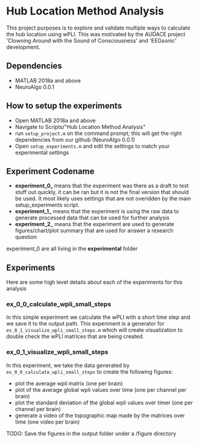 # Hub Location Method Analysis
This project purposes is to explore and validate multiple ways to calculate the hub location using wPLI. This was motivated by the AUDACE project 'Clowning Around with the Sound of Consciousness' and 'EEGsonic' development.

## Dependencies
- MATLAB 2018a and above
- NeuroAlgo 0.0.1

## How to setup the experiments
- Open MATLAB 2018a and above
- Navigate to Scripts/"Hub Location Method Analysis"
- run `setup_project.m` on the command prompt; this will get the right dependencies from our github (NeuroAlgo 0.0.1)
- Open `setup_experiments.m` and edit the settings to match your experimental settings

## Experiment Codename
- **experiment_0_** means that the experiment was there as a draft to test stuff out quickly, it can be ran but it is not the final version that should be used. It most likely uses settings that are not overidden by the main setup_experiments script.
- **experiment_1_** means that the experiment is using the raw data to generate processed data that can be used for further analysis
- **experiment_2_** means that the experiment are used to generate figures/chart/plot summary that are used for answer a research question

experiment_0 are all living in the **experimental** folder

## Experiments
Here are some high level details about each of the experiments for this analysis

### ex_0_0_calculate_wpli_small_steps
In this simple experiment we calculate the wPLI with a short time step and we save it to the output path. This experiment is a generator for `ex_0_1_visualize_wpli_small_steps.m` which will create visualization to double check the wPLI matrices that are being created.

### ex_0_1_visualize_wpli_small_steps
In this experiment, we take the data generated by `ex_0_0_calculate_wpli_small_steps` to create the following figures:
- plot the average wpli matrix (one per brain)
- plot of the average global wpli values over time (one per channel per brain)
- plot the standard deviation of the global wpli values over timer (one per channel per brain)
- generate a video of the topographic map made by the matrices over time (one video per brain)

TODO: Save the figures in the output folder under a /figure directory
